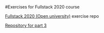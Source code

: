 #Exercises for Fullstack 2020 course

[Fullstack 2020 (Open university)](https://fullstackopen.com/) exercise repo

[Repository for part 3](https://github.com/mtyrvainen/fullstack2020-osa3)
